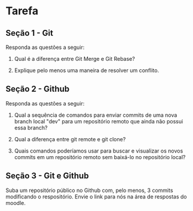 # Tarefa

## Seção 1 - Git

Responda as questões a seguir:

1. Qual é a diferença entre Git Merge e Git Rebase?

2. Explique pelo menos uma maneira de resolver um conflito.

## Seção 2 - Github

Responda as questões a seguir:

1. Qual a sequência de comandos para enviar commits de uma nova branch local "dev" para um repositório remoto que ainda não possui essa branch?

2. Qual a diferença entre git remote e git clone?

3. Quais comandos poderíamos usar para buscar e visualizar os novos commits em um repositório remoto sem baixá-lo no repositório local?

## Seção 3 - Git e Github

Suba um repositório público no Github com, pelo menos, 3 commits modificando o respositório. Envie o link para nós na área de respostas do moodle.
